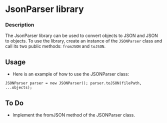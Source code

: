 # JsonParser library
### Description
The JsonParser library can be used to convert objects to JSON and JSON to objects. 
To use the library, create an instance of the `JSONParser` class and call its two public methods: `fromJSON` and `toJSON`.

## Usage
- Here is an example of how to use the JSONParser class:

`JSONParser parser = new JSONParser();
parser.toJSON(filePath, ...objects);`

## To Do
- Implement the fromJSON method of the JSONParser class.
